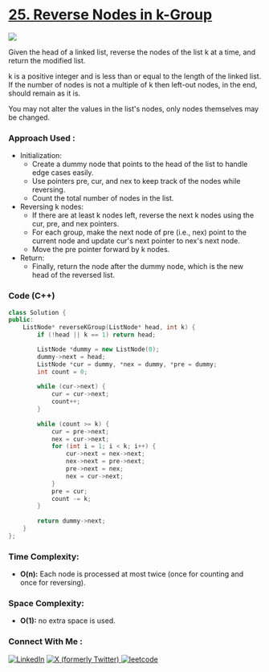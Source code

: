 # [25. Reverse Nodes in k-Group](https://leetcode.com/problems/reverse-nodes-in-k-group/description/)

![](https://badgen.net/badge/Level/Hard/red)

Given the head of a linked list, reverse the nodes of the list k at a time, and return the modified list.

k is a positive integer and is less than or equal to the length of the linked list. If the number of nodes is not a multiple of k then left-out nodes, in the end, should remain as it is.

You may not alter the values in the list's nodes, only nodes themselves may be changed.

### Approach Used :

-   Initialization:
    -   Create a dummy node that points to the head of the list to handle edge cases easily.
    -   Use pointers pre, cur, and nex to keep track of the nodes while reversing.
    -   Count the total number of nodes in the list.
-   Reversing k nodes:
    -   If there are at least k nodes left, reverse the next k nodes using the cur, pre, and nex pointers.
    -   For each group, make the next node of pre (i.e., nex) point to the current node and update cur's next pointer to nex's next node.
    -   Move the pre pointer forward by k nodes.
-   Return:
    -   Finally, return the node after the dummy node, which is the new head of the reversed list.

### Code (C++)

```cpp
class Solution {
public:
    ListNode* reverseKGroup(ListNode* head, int k) {
        if (!head || k == 1) return head;

        ListNode *dummy = new ListNode(0);
        dummy->next = head;
        ListNode *cur = dummy, *nex = dummy, *pre = dummy;
        int count = 0;
        
        while (cur->next) {
            cur = cur->next;
            count++;
        }
        
        while (count >= k) {
            cur = pre->next;
            nex = cur->next;
            for (int i = 1; i < k; i++) {
                cur->next = nex->next;
                nex->next = pre->next;
                pre->next = nex;
                nex = cur->next;
            }
            pre = cur;
            count -= k;
        }
        
        return dummy->next;
    }
};

```

### Time Complexity:
- **O(n):** Each node is processed at most twice (once for counting and once for reversing).

### Space Complexity:
- **O(1):** no extra space is used.


### Connect With Me : 

<a href="https://www.linkedin.com/in/shivam-ray-b4306524a/" target="_blank"><img src="https://img.shields.io/badge/LinkedIn-0077B5?style=for-the-badge&logo=linkedin&logoColor=white" alt="LinkedIn"></a>
<a href="https://x.com/rai_shivam11/" target="_blank"><img src="https://img.shields.io/badge/Twitter-1DA1F2?style=for-the-badge&logo=twitter&logoColor=white" alt="X (formerly Twitter)">
</a>
<a href="https://leetcode.com/u/shrunited0702/" target="_blank"><img src="https://img.shields.io/badge/LeetCode-000000?style=for-the-badge&logo=LeetCode&logoColor=#d16c06" alt="leetcode">
</a>